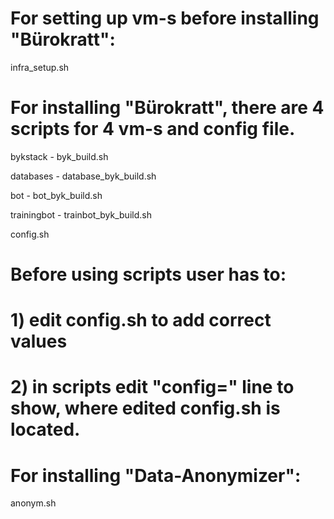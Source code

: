 # For setting up vm-s before installing "Bürokratt":
infra_setup.sh

# For installing "Bürokratt", there are 4 scripts for 4 vm-s and config file.
bykstack - byk_build.sh

databases - database_byk_build.sh

bot - bot_byk_build.sh

trainingbot - trainbot_byk_build.sh

config.sh

# Before using scripts user has to:
# 1) edit config.sh to add correct values
# 2) in scripts edit "config=" line to show, where edited config.sh is located.

# For installing "Data-Anonymizer":
anonym.sh
